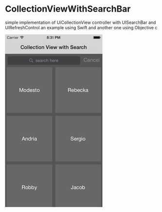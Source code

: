 CollectionViewWithSearchBar
===========================
simple implementation of UiCollectionView controller with UISearchBar and UIRefreshControl
an example using Swift and another one using Objective c 

![alt tag](collevtionViewWithSearchBar/CollectionViewWithSearchBar.png)
